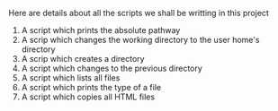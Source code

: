 Here are details about all the scripts we shall be writting in this project 
1. A script which prints the absolute pathway 
2. A scrip which changes the working directory to the user home's directory 
3. A scrip which creates a directory 
4. A script which changes to the previous directory 
5. A script which lists all files 
6. A script which prints the type of a file 
7. A script which copies all HTML files 
